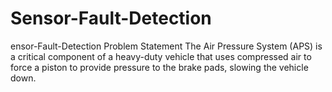 # Sensor-Fault-Detection
ensor-Fault-Detection Problem Statement  The Air Pressure System (APS) is a critical component of a heavy-duty vehicle that uses compressed air to force a piston to provide pressure to the brake pads, slowing the vehicle down. 
